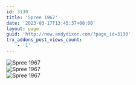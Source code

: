 ```yaml
---
id: 3130
title: 'Spree 1967'
date: '2023-03-17T13:45:37+00:00'
layout: page
guid: 'http://new.andydixon.com/?page_id=3130'
trx_addons_post_views_count:
    - '1'
---
```


![Spree 1967](https://i0.wp.com/assets.g8x2.ldn.idrivee2-23.com/posters/Spree%201967%2001.jpg?w=1200&ssl=1 "Spree 1967")  
![Spree 1967](https://i0.wp.com/assets.g8x2.ldn.idrivee2-23.com/posters/Spree%201967%2002.jpg?w=1200&ssl=1 "Spree 1967")  
![Spree 1967](https://i0.wp.com/assets.g8x2.ldn.idrivee2-23.com/posters/Spree%201967%2003.jpg?w=1200&ssl=1 "Spree 1967")